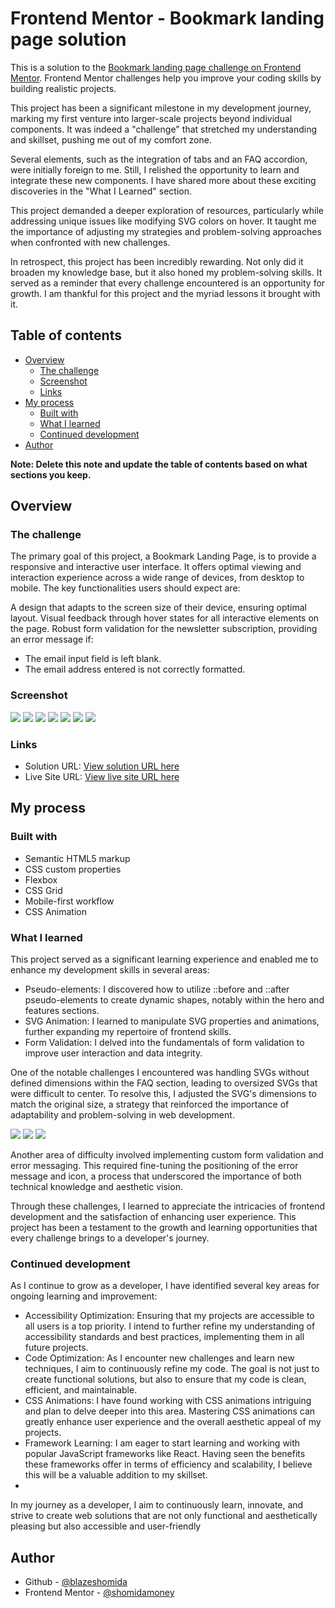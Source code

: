 # Frontend Mentor - Bookmark landing page solution <!-- omit from toc -->


This is a solution to the [Bookmark landing page challenge on Frontend Mentor](https://www.frontendmentor.io/challenges/bookmark-landing-page-5d0b588a9edda32581d29158). Frontend Mentor challenges help you improve your coding skills by building realistic projects. 

This project has been a significant milestone in my development journey, marking my first venture into larger-scale projects beyond individual components. It was indeed a "challenge" that stretched my understanding and skillset, pushing me out of my comfort zone.

Several elements, such as the integration of tabs and an FAQ accordion, were initially foreign to me. Still, I relished the opportunity to learn and integrate these new components. I have shared more about these exciting discoveries in the "What I Learned" section.

This project demanded a deeper exploration of resources, particularly while addressing unique issues like modifying SVG colors on hover. It taught me the importance of adjusting my strategies and problem-solving approaches when confronted with new challenges.

In retrospect, this project has been incredibly rewarding. Not only did it broaden my knowledge base, but it also honed my problem-solving skills. It served as a reminder that every challenge encountered is an opportunity for growth. I am thankful for this project and the myriad lessons it brought with it.

## Table of contents <!-- omit from toc -->

- [Overview](#overview)
  - [The challenge](#the-challenge)
  - [Screenshot](#screenshot)
  - [Links](#links)
- [My process](#my-process)
  - [Built with](#built-with)
  - [What I learned](#what-i-learned)
  - [Continued development](#continued-development)
- [Author](#author)

**Note: Delete this note and update the table of contents based on what sections you keep.**

## Overview

### The challenge

The primary goal of this project, a Bookmark Landing Page, is to provide a responsive and interactive user interface. It offers optimal viewing and interaction experience across a wide range of devices, from desktop to mobile. The key functionalities users should expect are:

A design that adapts to the screen size of their device, ensuring optimal layout.
Visual feedback through hover states for all interactive elements on the page.
Robust form validation for the newsletter subscription, providing an error message if:
- The email input field is left blank.
- The email address entered is not correctly formatted.

### Screenshot

![](./screenshots/final-desktop-hero.jpeg)
![](./screenshots/final-desktop-features.jpeg)
![](./screenshots/final-desktop-email-error.jpeg)
![](./screenshots/final-mobile-hero.jpeg)
![](./screenshots/final-mobile-nav.jpeg)
![](./screenshots/final-mobile-faq.jpeg)
![](./screenshots/final-mobile-email-error.jpeg)

### Links

- Solution URL: [View solution URL here](https://your-solution-url.com)
- Live Site URL: [View live site URL here](https://blazeshomida.github.io/Bookmark-Landing-Page---Frontend-Mentor/)

## My process

### Built with

- Semantic HTML5 markup
- CSS custom properties
- Flexbox
- CSS Grid
- Mobile-first workflow
- CSS Animation


### What I learned

This project served as a significant learning experience and enabled me to enhance my development skills in several areas:

- Pseudo-elements: I discovered how to utilize ::before and ::after pseudo-elements to create dynamic shapes, notably within the hero and features sections.
- SVG Animation: I learned to manipulate SVG properties and animations, further expanding my repertoire of frontend skills.
- Form Validation: I delved into the fundamentals of form validation to improve user interaction and data integrity.
  
One of the notable challenges I encountered was handling SVGs without defined dimensions within the FAQ section, leading to oversized SVGs that were difficult to center. To resolve this, I adjusted the SVG's dimensions to match the original size, a strategy that reinforced the importance of adaptability and problem-solving in web development.

![](./screenshots/issue-desktop-accordion.jpeg)
![](./screenshots/issue-mobile-accodion-svg-element.png)
![](./screenshots/issue-mobile-accordion.jpeg)

Another area of difficulty involved implementing custom form validation and error messaging. This required fine-tuning the positioning of the error message and icon, a process that underscored the importance of both technical knowledge and aesthetic vision.

Through these challenges, I learned to appreciate the intricacies of frontend development and the satisfaction of enhancing user experience. This project has been a testament to the growth and learning opportunities that every challenge brings to a developer's journey.

### Continued development

As I continue to grow as a developer, I have identified several key areas for ongoing learning and improvement:

- Accessibility Optimization: Ensuring that my projects are accessible to all users is a top priority. I intend to further refine my understanding of accessibility standards and best practices, implementing them in all future projects.
- Code Optimization: As I encounter new challenges and learn new techniques, I aim to continuously refine my code. The goal is not just to create functional solutions, but also to ensure that my code is clean, efficient, and maintainable.
- CSS Animations: I have found working with CSS animations intriguing and plan to delve deeper into this area. Mastering CSS animations can greatly enhance user experience and the overall aesthetic appeal of my projects.
- Framework Learning: I am eager to start learning and working with popular JavaScript frameworks like React. Having seen the benefits these frameworks offer in terms of efficiency and scalability, I believe this will be a valuable addition to my skillset.
- 
In my journey as a developer, I aim to continuously learn, innovate, and strive to create web solutions that are not only functional and aesthetically pleasing but also accessible and user-friendly

## Author

- Github - [@blazeshomida](https://github.com/blazeshomida)
- Frontend Mentor - [@shomidamoney](https://www.frontendmentor.io/profile/shomidamoney)
